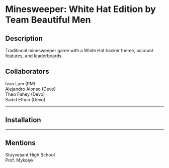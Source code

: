 # Minesweeper: White Hat Edition by Team Beautiful Men

## Description
Traditional minesweeper game with a White Hat hacker theme, account features, and leaderboards.

## Collaborators
Ivan Lam (PM) <br>
Alejandro Alonso (Devo) <br>
Theo Fahey (Devo) <br>
Sadid Ethun (Devo)

---
## Installation

---
## Mentions
Stuyvesant High School <br>
Prof. Mykolyk <br>

